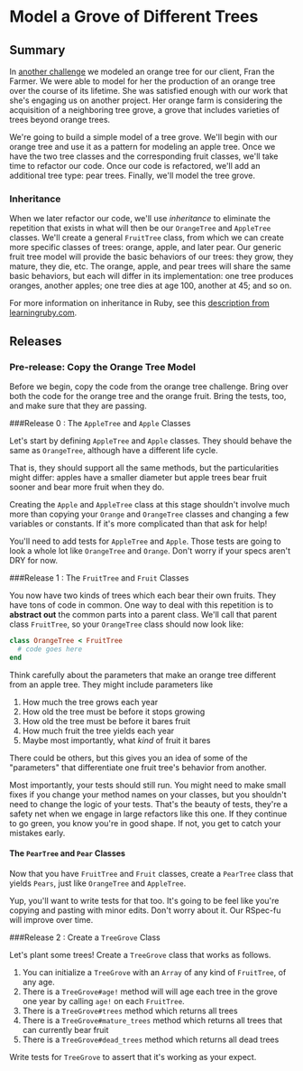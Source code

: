 # Model a Grove of Different Trees

## Summary
In [another challenge][orange tree challenge] we modeled an orange tree for our client, Fran the Farmer.  We were able to model for her the production of an orange tree over the course of its lifetime.  She was satisfied enough with our work that she's engaging us on another project.  Her orange farm is considering the acquisition of a neighboring tree grove, a grove that includes varieties of trees beyond orange trees.

We're going to build a simple model of a tree grove.  We'll begin with our  orange tree and use it as a pattern for modeling an apple tree.  Once we have the two tree classes and the corresponding fruit classes, we'll take time to refactor our code.  Once our code is refactored, we'll add an additional tree type:  pear trees.  Finally, we'll model the tree grove.


### Inheritance
When we later refactor our code, we'll use *inheritance* to eliminate the repetition that exists in what will then be our `OrangeTree` and `AppleTree` classes.  We'll create a general `FruitTree` class, from which we can create more specific classes of trees:  orange, apple, and later pear.  Our generic fruit tree model will provide the basic behaviors of our trees: they grow, they mature, they die, etc.  The orange, apple, and pear trees will share the same basic behaviors, but each will differ in its implementation: one tree produces oranges, another apples; one tree dies at age 100, another at 45; and so on.

For more information on inheritance in Ruby, see this [description from learningruby.com][rubylearning.com inheritance].


## Releases
### Pre-release:  Copy the Orange Tree Model
Before we begin, copy the code from the orange tree challenge.  Bring over both the code for the orange tree and the orange fruit.  Bring the tests, too, and make sure that they are passing.


###Release 0 : The `AppleTree` and `Apple` Classes

Let's start by defining `AppleTree` and `Apple` classes.  They should behave the same as `OrangeTree`, although have a different life cycle.

That is, they should support all the same methods, but the particularities might differ: apples have a smaller diameter but apple trees bear fruit sooner and bear more fruit when they do.

Creating the `Apple` and `AppleTree` class at this stage shouldn't involve much more than copying your `Orange` and `OrangeTree` classes and changing a few variables or constants.  If it's more complicated than that ask for help!

You'll need to add tests for `AppleTree` and `Apple`. Those tests are going to look a whole lot like `OrangeTree` and `Orange`. Don't worry if your specs aren't DRY for now.

###Release 1 : The `FruitTree` and `Fruit` Classes

You now have two kinds of trees which each bear their own fruits.  They have tons of code in common.  One way to deal with this repetition is to **abstract out** the common parts into a parent class.  We'll call that parent class `FruitTree`, so your `OrangeTree` class should now look like:

```ruby
class OrangeTree < FruitTree
  # code goes here
end
```

Think carefully about the parameters that make an orange tree different from an apple tree.  They might include parameters like

1. How much the tree grows each year
2. How old the tree must be before it stops growing
3. How old the tree must be before it bares fruit
4. How much fruit the tree yields each year
5. Maybe most importantly, what *kind* of fruit it bares

There could be others, but this gives you an idea of some of the "parameters" that differentiate one fruit tree's behavior from another.

Most importantly, your tests should still run. You might need to make small fixes if you change your method names on your classes, but you shouldn't need to change the logic of your tests. That's the beauty of tests, they're a safety net when we engage in large refactors like this one. If they continue to go green, you know you're in good shape. If not, you get to catch your mistakes early.

#### The `PearTree` and `Pear` Classes

Now that you have `FruitTree` and `Fruit` classes, create a `PearTree` class that yields `Pears`, just like `OrangeTree` and `AppleTree`.

Yup, you'll want to write tests for that too. It's going to be feel like you're copying and pasting with minor edits. Don't worry about it. Our RSpec-fu will improve over time.

###Release 2 : Create a `TreeGrove` Class

Let's plant some trees!  Create a `TreeGrove` class that works as follows.

1. You can initialize a `TreeGrove` with an `Array` of any kind of `FruitTree`, of any age.
2. There is a `TreeGrove#age!` method will will age each tree in the grove one year by calling `age!` on each `FruitTree`.
3. There is a `TreeGrove#trees` method which returns all trees
4. There is a `TreeGrove#mature_trees` method which returns all trees that can currently bear fruit
5. There is a `TreeGrove#dead_trees` method which returns all dead trees

Write tests for `TreeGrove` to assert that it's working as your expect.


[orange tree challenge]: ../../../orange-tree-1-just-oranges-challenge
[rubylearning.com inheritance]: http://rubylearning.com/satishtalim/ruby_inheritance.html
